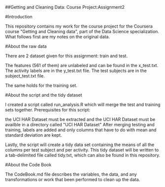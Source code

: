 ##Getting and Cleaning Data: Course Project:Assignment2

#Introduction

This repository contains my work for the course project for the Coursera course "Getting and Cleaning data", part of the Data Science specialization. What follows first are my notes on the original data.

#About the raw data

There are 2 dataset given for this assignment: train and test.

The features (561 of them) are unlabeled and can be found in the x_test.txt. The activity labels are in the y_test.txt file. The test subjects are in the subject_test.txt file.

The same holds for the training set.

#About the script and the tidy dataset

I created a script called run_analysis.R which will merge the test and training sets together. Prerequisites for this script:

the UCI HAR Dataset must be extracted and
the UCI HAR Dataset must be availble in a directory called "UCI HAR Dataset"
After merging testing and training, labels are added and only columns that have to do with mean and standard deviation are kept.

Lastly, the script will create a tidy data set containing the means of all the columns per test subject and per activity. This tidy dataset will be written to a tab-delimited file called tidy.txt, which can also be found in this repository.

#About the Code Book

The CodeBook.md file describes the variables, the data, and any transformations or work that been performed to clean up the data.